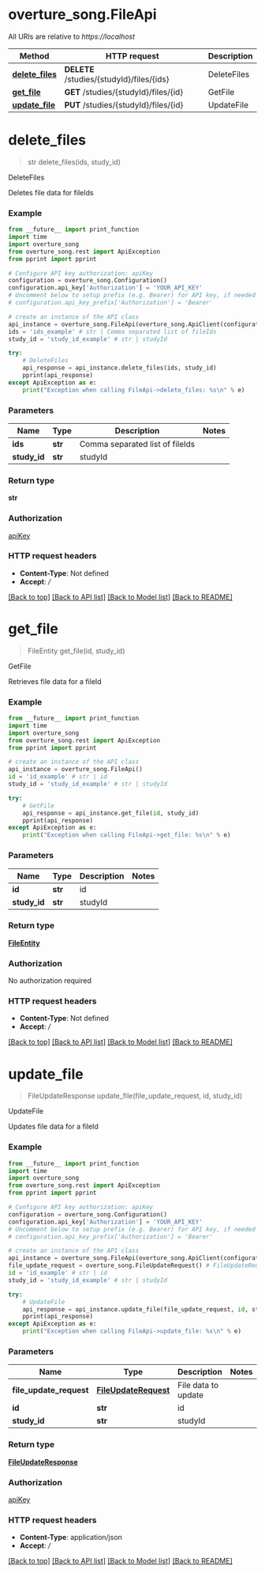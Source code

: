# overture_song.FileApi

All URIs are relative to *https://localhost*

Method | HTTP request | Description
------------- | ------------- | -------------
[**delete_files**](FileApi.md#delete_files) | **DELETE** /studies/{studyId}/files/{ids} | DeleteFiles
[**get_file**](FileApi.md#get_file) | **GET** /studies/{studyId}/files/{id} | GetFile
[**update_file**](FileApi.md#update_file) | **PUT** /studies/{studyId}/files/{id} | UpdateFile


# **delete_files**
> str delete_files(ids, study_id)

DeleteFiles

Deletes file data for fileIds

### Example
```python
from __future__ import print_function
import time
import overture_song
from overture_song.rest import ApiException
from pprint import pprint

# Configure API key authorization: apiKey
configuration = overture_song.Configuration()
configuration.api_key['Authorization'] = 'YOUR_API_KEY'
# Uncomment below to setup prefix (e.g. Bearer) for API key, if needed
# configuration.api_key_prefix['Authorization'] = 'Bearer'

# create an instance of the API class
api_instance = overture_song.FileApi(overture_song.ApiClient(configuration))
ids = 'ids_example' # str | Comma separated list of fileIds
study_id = 'study_id_example' # str | studyId

try:
    # DeleteFiles
    api_response = api_instance.delete_files(ids, study_id)
    pprint(api_response)
except ApiException as e:
    print("Exception when calling FileApi->delete_files: %s\n" % e)
```

### Parameters

Name | Type | Description  | Notes
------------- | ------------- | ------------- | -------------
 **ids** | **str**| Comma separated list of fileIds | 
 **study_id** | **str**| studyId | 

### Return type

**str**

### Authorization

[apiKey](../README.md#apiKey)

### HTTP request headers

 - **Content-Type**: Not defined
 - **Accept**: */*

[[Back to top]](#) [[Back to API list]](../README.md#documentation-for-api-endpoints) [[Back to Model list]](../README.md#documentation-for-models) [[Back to README]](../README.md)

# **get_file**
> FileEntity get_file(id, study_id)

GetFile

Retrieves file data for a fileId

### Example
```python
from __future__ import print_function
import time
import overture_song
from overture_song.rest import ApiException
from pprint import pprint

# create an instance of the API class
api_instance = overture_song.FileApi()
id = 'id_example' # str | id
study_id = 'study_id_example' # str | studyId

try:
    # GetFile
    api_response = api_instance.get_file(id, study_id)
    pprint(api_response)
except ApiException as e:
    print("Exception when calling FileApi->get_file: %s\n" % e)
```

### Parameters

Name | Type | Description  | Notes
------------- | ------------- | ------------- | -------------
 **id** | **str**| id | 
 **study_id** | **str**| studyId | 

### Return type

[**FileEntity**](FileEntity.md)

### Authorization

No authorization required

### HTTP request headers

 - **Content-Type**: Not defined
 - **Accept**: */*

[[Back to top]](#) [[Back to API list]](../README.md#documentation-for-api-endpoints) [[Back to Model list]](../README.md#documentation-for-models) [[Back to README]](../README.md)

# **update_file**
> FileUpdateResponse update_file(file_update_request, id, study_id)

UpdateFile

Updates file data for a fileId

### Example
```python
from __future__ import print_function
import time
import overture_song
from overture_song.rest import ApiException
from pprint import pprint

# Configure API key authorization: apiKey
configuration = overture_song.Configuration()
configuration.api_key['Authorization'] = 'YOUR_API_KEY'
# Uncomment below to setup prefix (e.g. Bearer) for API key, if needed
# configuration.api_key_prefix['Authorization'] = 'Bearer'

# create an instance of the API class
api_instance = overture_song.FileApi(overture_song.ApiClient(configuration))
file_update_request = overture_song.FileUpdateRequest() # FileUpdateRequest | File data to update
id = 'id_example' # str | id
study_id = 'study_id_example' # str | studyId

try:
    # UpdateFile
    api_response = api_instance.update_file(file_update_request, id, study_id)
    pprint(api_response)
except ApiException as e:
    print("Exception when calling FileApi->update_file: %s\n" % e)
```

### Parameters

Name | Type | Description  | Notes
------------- | ------------- | ------------- | -------------
 **file_update_request** | [**FileUpdateRequest**](FileUpdateRequest.md)| File data to update | 
 **id** | **str**| id | 
 **study_id** | **str**| studyId | 

### Return type

[**FileUpdateResponse**](FileUpdateResponse.md)

### Authorization

[apiKey](../README.md#apiKey)

### HTTP request headers

 - **Content-Type**: application/json
 - **Accept**: */*

[[Back to top]](#) [[Back to API list]](../README.md#documentation-for-api-endpoints) [[Back to Model list]](../README.md#documentation-for-models) [[Back to README]](../README.md)

